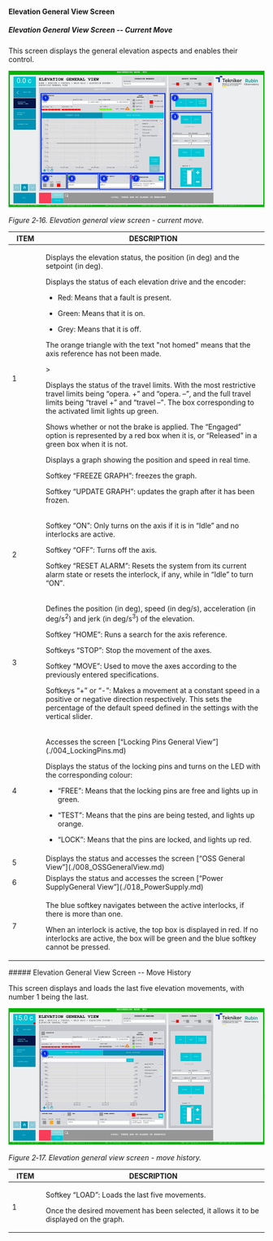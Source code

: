 #### Elevation General View Screen

##### Elevation General View Screen -- Current Move

This screen displays the general elevation aspects and enables their control.

![Elevation general view screen - current move](../Resources/media/image23.png)

*Figure 2‑16. Elevation general view screen - current move.*

<table>
<colgroup>
<col style="width: 13%" />
<col style="width: 86%" />
</colgroup>
<thead>
<tr class="header">
<th>ITEM</th>
<th>DESCRIPTION</th>
</tr>
</thead>
<tbody>
<tr class="odd">
<td>1</td>
<td><p>Displays the elevation status, the position (in deg) and the setpoint (in deg).</p>
<p>Displays the status of each elevation drive and the encoder:</p>
<ul>
<li><p>Red: Means that a fault is present.</p></li>
<li><p>Green: Means that it is on.</p></li>
<li><p>Grey: Means that it is off.</p></li>
</ul>
<p>The orange triangle with the text "not homed" means that the axis reference has not been made.</p>>
<p>Displays the status of the travel limits. With the most restrictive travel limits being “opera. +” and “opera.
–”, and the full travel limits being “travel +” and “travel –”. The box corresponding to the activated limit
lights up green.</p>
<p>Shows whether or not the brake is applied. The “Engaged” option is represented by a red box when it is, or
“Released” in a green box when it is not.</p>
<p>Displays a graph showing the position and speed in real time.</p>
<p>Softkey “FREEZE GRAPH”: freezes the graph.</p>
<p>Softkey “UPDATE GRAPH”: updates the graph after it has been frozen.</p></td>
</tr>
<tr class="even">
<td>2</td>
<td><p>Softkey “ON”: Only turns on the axis if it is in “Idle” and no interlocks are active.</p>
<p>Softkey “OFF”: Turns off the axis.</p>
<p>Softkey “RESET ALARM”: Resets the system from its current alarm state or resets the
interlock, if any, while in “Idle” to turn “ON”.</p></td>
</tr>
<tr class="odd">
<td>3</td>
<td><p>Defines the position (in deg), speed (in deg/s), acceleration (in deg/s<sup>2</sup>) and jerk (in
deg/s<sup>3</sup>) of the elevation.</p>
<p>Softkey “HOME”: Runs a search for the axis reference.</p>
<p>Softkeys “STOP”: Stop the movement of the axes.</p>
<p>Softkey “MOVE”: Used to move the axes according to the previously entered specifications.</p>
<p>Softkeys “+” or “-”: Makes a movement at a constant speed in a positive or negative direction
respectively. This sets the percentage of the default speed defined in the settings with the
vertical slider.</p></td>
</tr>
<tr class="even">
<td>4</td>
<td><p>Accesses the screen [“Locking Pins General View”](./004_LockingPins.md)</p>
<p>Displays the status of the locking pins and turns on the LED with the corresponding colour:</p>
<ul>
<li><p>“FREE”: Means that the locking pins are free and lights up in green.</p></li>
<li><p>“TEST”: Means that the pins are being tested, and lights up orange.</p></li>
<li><p>“LOCK”: Means that the pins are locked, and lights up red.</p></li>
</ul></td>
</tr>
<tr class="odd">
<td>5</td>
<td>Displays the status and accesses the screen [“OSS General View”](./008_OSSGeneralView.md)</td>
</tr>
<tr class="even">
<td>6</td>
<td>Displays the status and accesses the screen [“Power SupplyGeneral View”](./018_PowerSupply.md)</td>
</tr>
<tr class="odd">
<td>7</td>
<td><p>The blue softkey navigates between the active interlocks, if there is more than one.</p>
<p>When an interlock is active, the top box is displayed in red. If no interlocks are active, the
box will be green and the blue softkey cannot be pressed.</p></td>
</tr>
</tbody>
</table>
##### Elevation General View Screen -- Move History

This screen displays and loads the last five elevation movements, with number 1 being the last.

![Elevation general view screen - move history](../Resources/media/image24.png)

*Figure 2‑17. Elevation general view screen - move history.*

<table>
<colgroup>
<col style="width: 13%" />
<col style="width: 86%" />
</colgroup>
<thead>
<tr class="header">
<th>ITEM</th>
<th>DESCRIPTION</th>
</tr>
</thead>
<tbody>
<tr class="odd">
<td>1</td>
<td><p>Softkey “LOAD”: Loads the last five movements.</p>
<p>Once the desired movement has been selected, it allows it to be displayed on the graph.</p></td>
</tr>
</tbody>
</table>
